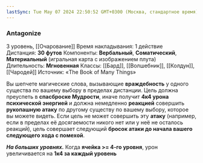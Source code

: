 ```yaml
---
lastSync: Tue May 07 2024 22:50:52 GMT+0300 (Москва, стандартное время)
---
```

### Antagonize
3 уровень, [[Очарование]]
Время накладывания: 1 действие
Дистанция: **30 футов**
Компоненты: **Вербальный**, **Соматический**, **Материальный** (игральная карта с изображением плута)
Длительность: **Мгновенная**
Классы: [[Бард]], [[Волшебник]], [[Колдун]], [[Чародей]]
Источник: «The Book of Many Things»

Вы шепчете магические слова, вызывающие **враждебность** у одного существа по вашему выбору в пределах дистанции. Цель должна преуспеть в **спасброске Мудрости**, иначе получит **4к4 урона психической энергией** и должна немедленно **реакцией** совершить **рукопашную атаку** по другому существу по вашему выбору, которое вы можете видеть. Если цель не может совершить эту **атаку** (например, если в пределах её досягаемости никого нет или у неё не осталось реакций), цель совершает следующий **бросок атаки до начала вашего следующего хода с помехой**.

**_На больших уровнях._** Когда **ячейка >= 4-го уровня**, урон увеличивается на **1к4 за каждый уровень**